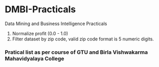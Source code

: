 # DMBI-Practicals
Data Mining and Business Intelligence Practicals

1. Normalize profit (0.0 - 1.0)
2. Filter dataset by zip code, valid zip code format is 5 numeric digits.

### Pratical list as per course of GTU and Birla Vishwakarma Mahavidyalaya College

